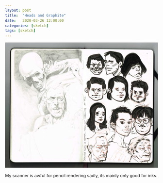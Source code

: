 ```yaml
---
layout: post
title:  "Heads and Graphite"
date:   2020-03-26 12:00:00
categories: [sketch]
tags: [sketch]
---
```


![heads and graphite sketch on moleskine sketchbook paper](/assets/img/heads-and-graphite.jpg)

My scanner is awful for pencil rendering sadly, its mainly only good for inks.
